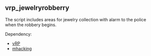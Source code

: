 ## vrp_jewelryrobberry

The script includes areas for jewelry collection with alarm to the police when the robbery begins.

Dependency:
- [vRP](https://github.com/DunkoUK/dunko_vrp)
- [mhacking](https://forum.cfx.re/t/release-simple-hacking-minigame/62095)
